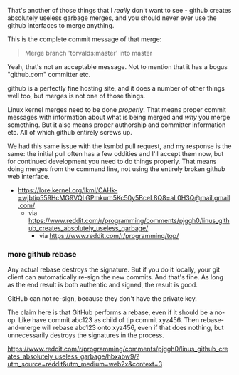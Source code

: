 That's another of those things that I _really_ don't want to see -
github creates absolutely useless garbage merges, and you should never
ever use the github interfaces to merge anything.

This is the complete commit message of that merge:

> Merge branch 'torvalds:master' into master

Yeah, that's not an acceptable message. Not to mention that it has a
bogus "github.com" committer etc.

github is a perfectly fine hosting site, and it does a number of other
things well too, but merges is not one of those things.

Linux kernel merges need to be done _properly_. That means proper
commit messages with information about what is being merged and _why_
you merge something. But it also means proper authorship and committer
information etc. All of which github entirely screws up.

We had this same issue with the ksmbd pull request, and my response is
the same: the initial pull often has a few oddities and I'll accept
them now, but for continued development you need to do things
properly. That means doing merges from the command line, not using the
entirely broken github web interface.

- https://lore.kernel.org/lkml/CAHk-=wjbtip559HcMG9VQLGPmkurh5Kc50y5BceL8Q8=aL0H3Q@mail.gmail.com/
  - via https://www.reddit.com/r/programming/comments/pjggh0/linus_github_creates_absolutely_useless_garbage/
    - via https://www.reddit.com/r/programming/top/

### more github rebase

Any actual rebase destroys the signature. But if you do it locally, your git client can automatically re-sign the new commits. And that's fine. As long as the end result is both authentic and signed, the result is good.

GitHub can not re-sign, because they don't have the private key.

The claim here is that GitHub performs a rebase, even if it should be a no-op. Like have commit abc123 as child of tip commit xyz456. Then rebase-and-merge will rebase abc123 onto xyz456, even if that does nothing, but unnecessarily destroys the signatures in the process.

https://www.reddit.com/r/programming/comments/pjggh0/linus_github_creates_absolutely_useless_garbage/hbxabw9/?utm_source=reddit&utm_medium=web2x&context=3

